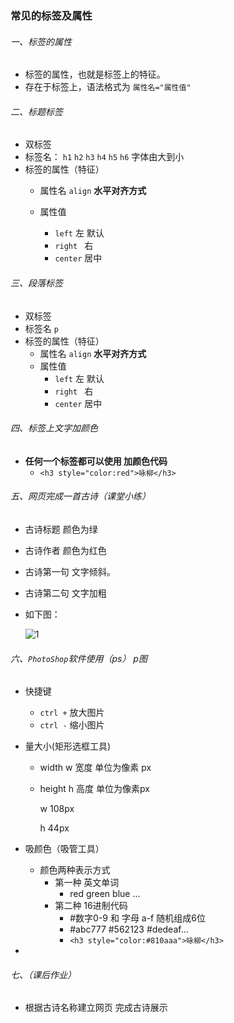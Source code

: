 ### 常见的标签及属性



###### 一、标签的属性

- 标签的属性，也就是标签上的特征。
- 存在于标签上，语法格式为 `属性名="属性值"`

###### 二、标题标签

- 双标签
- 标签名： `h1`   `h2`  `h3` `h4`  `h5`  `h6` 字体由大到小
- 标签的属性（特征）
  - 属性名  `align`  **水平对齐方式**
  
  - 属性值
    - `left` 左  默认
    - `right ` 右
    - `center`  居中
    
    

###### 三、段落标签

- 双标签
- 标签名  `p`
- 标签的属性（特征）
  - 属性名  `align`  **水平对齐方式**
  - 属性值
    - `left` 左  默认
    - `right ` 右
    - `center`  居中
  
  

###### 四、标签上文字加颜色

- **任何一个标签都可以使用 加颜色代码**
  - `<h3 style="color:red">咏柳</h3>`

###### 五、网页完成一首古诗（课堂小练）

- 古诗标题 颜色为绿

- 古诗作者  颜色为红色

- 古诗第一句 文字倾斜。

- 古诗第二句 文字加粗

- 如下图：

  ![1](./images\1.png)

###### 六、`PhotoShop`软件使用（ps）   p图

- 快捷键 
  - `ctrl +` 放大图片
  - `ctrl -`  缩小图片
- 量大小(矩形选框工具)
  - width   w  宽度   单位为像素 px 
  
  - height  h  高度    单位为像素px  
  
    w 108px
    
    h 44px
    
    
  
- 吸颜色（吸管工具）
  - 颜色两种表示方式
    - 第一种  英文单词
      - red    green  blue ...
    - 第二种  16进制代码
      - #数字0-9 和 字母 a-f 随机组成6位
      - #abc777   #562123   #dedeaf...
      - `<h3 style="color:#810aaa">咏柳</h3>`
- 

###### 七、（课后作业）

- 根据古诗名称建立网页 完成古诗展示

  
